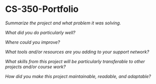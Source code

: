 # CS-350-Portfolio

*Summarize the project and what problem it was solving.*



*What did you do particularly well?*



*Where could you improve?*



*What tools and/or resources are you adding to your support network?*



*What skills from this project will be particularly transferable to other projects and/or course work?*



*How did you make this project maintainable, readable, and adaptable?*
